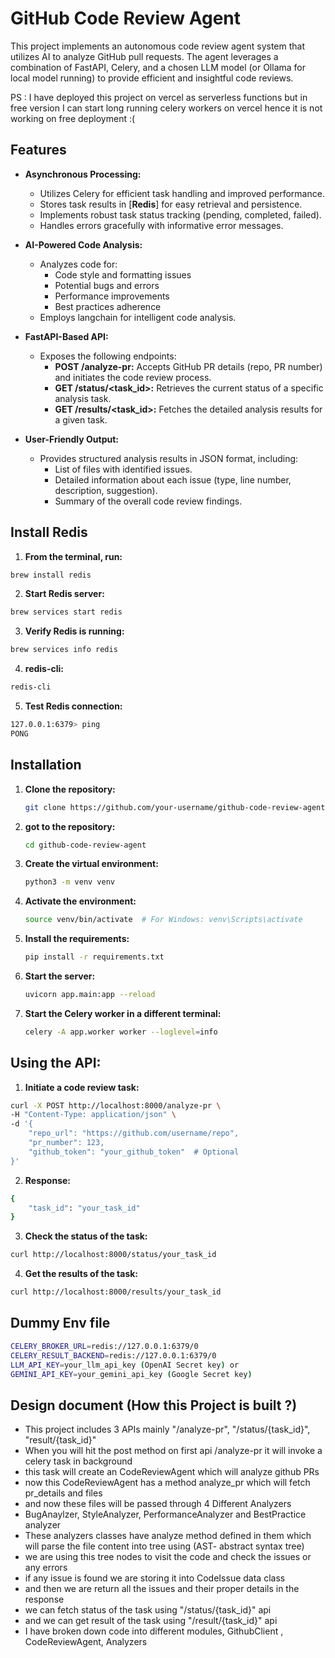 # GitHub Code Review Agent

This project implements an autonomous code review agent system that utilizes AI to analyze GitHub pull requests. The agent leverages a combination of FastAPI, Celery, and a chosen LLM model (or Ollama for local model running) to provide efficient and insightful code reviews.

PS : I have deployed this project on vercel as serverless functions but in free version I can start long running celery workers on vercel hence it is not working on free deployment :(

## Features

* **Asynchronous Processing:** 
    * Utilizes Celery for efficient task handling and improved performance.
    * Stores task results in [**Redis**] for easy retrieval and persistence.
    * Implements robust task status tracking (pending, completed, failed).
    * Handles errors gracefully with informative error messages.

* **AI-Powered Code Analysis:**
    * Analyzes code for:
        * Code style and formatting issues
        * Potential bugs and errors
        * Performance improvements
        * Best practices adherence
    * Employs langchain for intelligent code analysis.

* **FastAPI-Based API:**
    * Exposes the following endpoints:
        * **POST /analyze-pr:** Accepts GitHub PR details (repo, PR number) and initiates the code review process.
        * **GET /status/<task_id>:** Retrieves the current status of a specific analysis task.
        * **GET /results/<task_id>:** Fetches the detailed analysis results for a given task.

* **User-Friendly Output:**
    * Provides structured analysis results in JSON format, including:
        * List of files with identified issues.
        * Detailed information about each issue (type, line number, description, suggestion).
        * Summary of the overall code review findings.

## Install Redis
1. **From the terminal, run:**
```bash
brew install redis
```
2. **Start Redis server:**
```bash
brew services start redis
```
3. **Verify Redis is running:**
```bash
brew services info redis
```
4. **redis-cli:**
```bash
redis-cli 
```
5. **Test Redis connection:**
```bash
127.0.0.1:6379> ping
PONG
```

## Installation

1. **Clone the repository:**

   ```bash
   git clone https://github.com/your-username/github-code-review-agent.git
   ```
2. **got to the repository:**
   ```bash
   cd github-code-review-agent
   ```
3. **Create the virtual environment:**
   ```bash
   python3 -m venv venv
   ```
4. **Activate the environment:**
   ```bash
   source venv/bin/activate  # For Windows: venv\Scripts\activate
   ```
5. **Install the requirements:**
   ```bash
   pip install -r requirements.txt
    ```
6. **Start the server:**
   ```bash
   uvicorn app.main:app --reload
    ```

5. **Start the Celery worker in a different terminal:**
   ```bash
   celery -A app.worker worker --loglevel=info
    ```
## Using the API:
1. **Initiate a code review task:**
```bash
curl -X POST http://localhost:8000/analyze-pr \
-H "Content-Type: application/json" \
-d '{
    "repo_url": "https://github.com/username/repo",
    "pr_number": 123,
    "github_token": "your_github_token"  # Optional
}'
```
2. **Response:**
```bash
{
    "task_id": "your_task_id"
}
```
3. **Check the status of the task:**
```bash
curl http://localhost:8000/status/your_task_id
```
4. **Get the results of the task:**
```bash
curl http://localhost:8000/results/your_task_id
```

## Dummy Env file

```bash
CELERY_BROKER_URL=redis://127.0.0.1:6379/0
CELERY_RESULT_BACKEND=redis://127.0.0.1:6379/0
LLM_API_KEY=your_llm_api_key (OpenAI Secret key) or 
GEMINI_API_KEY=your_gemini_api_key (Google Secret key)
```
## Design document (How this Project is built ?)

- This project includes 3 APIs mainly "/analyze-pr", "/status/{task_id}", "result/{task_id}"
- When you will hit the post method on first api /analyze-pr it will invoke a celery task in background
- this task will create an CodeReviewAgent which will analyze github PRs
- now this CodeReviewAgent has a method analyze_pr which will fetch pr_details and files
- and now these files will be passed through 4 Different Analyzers 
- BugAnaylzer, StyleAnalyzer, PerformanceAnalyzer and BestPractice analyzer
- These analyzers classes have analyze method defined in them which will parse the file content into tree using (AST- abstract syntax tree)
- we are using this tree nodes to visit the code and check the issues or any errors
- if any issue is found we are storing it into CodeIssue data class
- and then we are return all the issues and their proper details in the response
- we can fetch status of the task using "/status/{task_id}" api 
- and we can get result of the task using "/result/{task_id}" api
- I have broken down code into different modules, GithubClient , CodeReviewAgent, Analyzers
